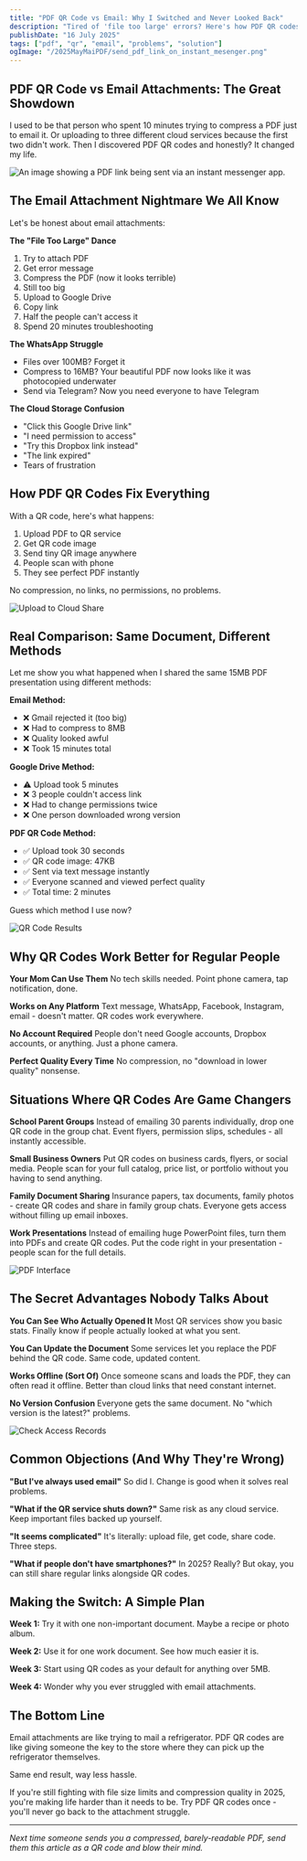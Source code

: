 ```yaml
---
title: "PDF QR Code vs Email: Why I Switched and Never Looked Back"
description: "Tired of 'file too large' errors? Here's how PDF QR codes solved all my document sharing problems once and for all."
publishDate: "16 July 2025"
tags: ["pdf", "qr", "email", "problems", "solution"]
ogImage: "/2025MayMaiPDF/send_pdf_link_on_instant_mesenger.png"
---
```


## PDF QR Code vs Email Attachments: The Great Showdown

I used to be that person who spent 10 minutes trying to compress a PDF just to email it. Or uploading to three different cloud services because the first two didn't work. Then I discovered PDF QR codes and honestly? It changed my life.

![An image showing a PDF link being sent via an instant messenger app.](/2025MayMaiPDF/send_pdf_link_on_instant_mesenger.png)

## The Email Attachment Nightmare We All Know

Let's be honest about email attachments:

**The "File Too Large" Dance**
1. Try to attach PDF
2. Get error message
3. Compress the PDF (now it looks terrible)
4. Still too big
5. Upload to Google Drive
6. Copy link
7. Half the people can't access it
8. Spend 20 minutes troubleshooting

**The WhatsApp Struggle**
- Files over 100MB? Forget it
- Compress to 16MB? Your beautiful PDF now looks like it was photocopied underwater
- Send via Telegram? Now you need everyone to have Telegram

**The Cloud Storage Confusion**
- "Click this Google Drive link"
- "I need permission to access"
- "Try this Dropbox link instead"
- "The link expired"
- Tears of frustration

## How PDF QR Codes Fix Everything

With a QR code, here's what happens:

1. Upload PDF to QR service
2. Get QR code image
3. Send tiny QR image anywhere
4. People scan with phone
5. They see perfect PDF instantly

No compression, no links, no permissions, no problems.

![Upload to Cloud Share](/2025MayMaiPDF/upload_in_cloudshare.png)

## Real Comparison: Same Document, Different Methods

Let me show you what happened when I shared the same 15MB PDF presentation using different methods:

**Email Method:**
- ❌ Gmail rejected it (too big)
- ❌ Had to compress to 8MB
- ❌ Quality looked awful
- ❌ Took 15 minutes total

**Google Drive Method:**
- ⚠️ Upload took 5 minutes
- ❌ 3 people couldn't access link
- ❌ Had to change permissions twice
- ❌ One person downloaded wrong version

**PDF QR Code Method:**
- ✅ Upload took 30 seconds
- ✅ QR code image: 47KB
- ✅ Sent via text message instantly
- ✅ Everyone scanned and viewed perfect quality
- ✅ Total time: 2 minutes

Guess which method I use now?

![QR Code Results](/2025MayMaiPDF/result_of_pdf_link_and_qr_code.png)

## Why QR Codes Work Better for Regular People

**Your Mom Can Use Them**
No tech skills needed. Point phone camera, tap notification, done.

**Works on Any Platform**
Text message, WhatsApp, Facebook, Instagram, email - doesn't matter. QR codes work everywhere.

**No Account Required**
People don't need Google accounts, Dropbox accounts, or anything. Just a phone camera.

**Perfect Quality Every Time**
No compression, no "download in lower quality" nonsense.

## Situations Where QR Codes Are Game Changers

**School Parent Groups**
Instead of emailing 30 parents individually, drop one QR code in the group chat. Event flyers, permission slips, schedules - all instantly accessible.

**Small Business Owners**
Put QR codes on business cards, flyers, or social media. People scan for your full catalog, price list, or portfolio without you having to send anything.

**Family Document Sharing**
Insurance papers, tax documents, family photos - create QR codes and share in family group chats. Everyone gets access without filling up email inboxes.

**Work Presentations**
Instead of emailing huge PowerPoint files, turn them into PDFs and create QR codes. Put the code right in your presentation - people scan for the full details.

![PDF Interface](/2025MayMaiPDF/pdf_native_view_on_ui.png)

## The Secret Advantages Nobody Talks About

**You Can See Who Actually Opened It**
Most QR services show you basic stats. Finally know if people actually looked at what you sent.

**You Can Update the Document**
Some services let you replace the PDF behind the QR code. Same code, updated content.

**Works Offline (Sort Of)**
Once someone scans and loads the PDF, they can often read it offline. Better than cloud links that need constant internet.

**No Version Confusion**
Everyone gets the same document. No "which version is the latest?" problems.

![Check Access Records](/2025MayMaiPDF/PDF_ACCESS_RECORDS.png)

## Common Objections (And Why They're Wrong)

**"But I've always used email"**
So did I. Change is good when it solves real problems.

**"What if the QR service shuts down?"**
Same risk as any cloud service. Keep important files backed up yourself.

**"It seems complicated"**
It's literally: upload file, get code, share code. Three steps.

**"What if people don't have smartphones?"**
In 2025? Really? But okay, you can still share regular links alongside QR codes.

## Making the Switch: A Simple Plan

**Week 1:** Try it with one non-important document. Maybe a recipe or photo album.

**Week 2:** Use it for one work document. See how much easier it is.

**Week 3:** Start using QR codes as your default for anything over 5MB.

**Week 4:** Wonder why you ever struggled with email attachments.

## The Bottom Line

Email attachments are like trying to mail a refrigerator. PDF QR codes are like giving someone the key to the store where they can pick up the refrigerator themselves.

Same end result, way less hassle.

If you're still fighting with file size limits and compression quality in 2025, you're making life harder than it needs to be. Try PDF QR codes once - you'll never go back to the attachment struggle.

---

*Next time someone sends you a compressed, barely-readable PDF, send them this article as a QR code and blow their mind.*